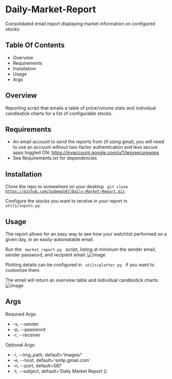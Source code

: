 # Daily-Market-Report
Consolidated email report displaying market information on configured stocks

## Table Of Contents
* Overview
* Requirements
* Installation
* Usage
* Args

## Overview
Reporting script that emails a table of price/volume stats and individual candlestick charts for a list of configurable stocks.

## Requirements
* An email account to send the reports from (if using gmail, you will need to use an account without two-factor authentication and less secure apps toggled ON: https://myaccount.google.com/u/1/lesssecureapps
* See Requirements.txt for dependencies

## Installation
Clone the repo to somewhere on your desktop
<code> git clone https://github.com/SudeepS97/Daily-Market-Report.git </code>

Configure the stocks you want to receive in your report in <code> utils/inputs.py </code>

## Usage
The report allows for an easy way to see how your watchlist performed on a given day, in an easily-automatable email.

Run the <code> market_report.py </code> script, listing at minimum the sender email, sender password, and recipient email:
![image](https://user-images.githubusercontent.com/32913961/127758916-267d5216-7a91-48ac-badf-b8062dd60ddf.png)

Plotting details can be configured in <code> utils/plotter.py </code> if you want to customize them.

The email will return an overview table and individual candlestick charts:
![image](https://user-images.githubusercontent.com/32913961/127759110-8be37f06-dc29-4ea4-9b32-ac87bde0336d.png)

## Args
Required Args:
* -s, --sender
* -p, --password
* -r, --receiver

Optional Args:
* -i, --img_path, default='images/'
* -e, --host, default='smtp.gmail.com'
* -n, --port, default=587
* -t, --subject, default='Daily Market Report (<DATE>)
